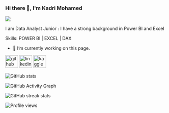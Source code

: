 ### Hi there 👋, I'm Kadri Mohamed
![](https://sswtv2.wpengine.com/wp-content/uploads/2018/06/PowerBI-Banner-1100x200.jpg)

I am Data Analyst Junior : I have a strong background in Power BI and Excel

Skills: POWER BI | EXCEL | DAX

- 🔭 I’m currently working on this page. 


[<img src='https://cdn.jsdelivr.net/npm/simple-icons@3.0.1/icons/github.svg' alt='github' height='40'>](https://github.com/LOMBARDOMED)  [<img src='https://cdn.jsdelivr.net/npm/simple-icons@3.0.1/icons/linkedin.svg' alt='linkedin' height='40'>](https://www.linkedin.com/in/kadrimohamed/)  [<img src='https://cdn.jsdelivr.net/npm/simple-icons@3.0.1/icons/kaggle.svg' alt='kaggle' height='40'>](https://www.kaggle.com/mohamedkadri)  

![GitHub stats](https://github-readme-stats.vercel.app/api?username=LOMBARDOMED&show_icons=true)  

![GitHub Activity Graph](https://activity-graph.herokuapp.com/graph?username=LOMBARDOMED)  

![GitHub streak stats](https://github-readme-streak-stats.herokuapp.com/?user=LOMBARDOMED)  

![Profile views](https://gpvc.arturio.dev/LOMBARDOMED)  

